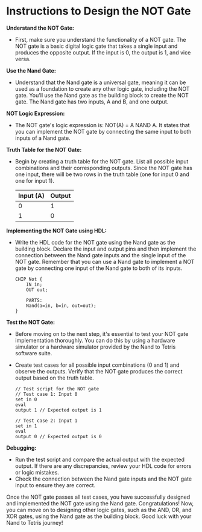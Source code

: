 # Instructions to Design the NOT Gate

**Understand the NOT Gate:**

- First, make sure you understand the functionality of a NOT gate. The NOT gate is a basic digital logic gate that takes a single input and produces the opposite output. If the input is 0, the output is 1, and vice versa.

**Use the Nand Gate:**

- Understand that the Nand gate is a universal gate, meaning it can be used as a foundation to create any other logic gate, including the NOT gate. You'll use the Nand gate as the building block to create the NOT gate. The Nand gate has two inputs, A and B, and one output.

**NOT Logic Expression:**

- The NOT gate's logic expression is: NOT(A) = A NAND A. It states that you can implement the NOT gate by connecting the same input to both inputs of a Nand gate.

**Truth Table for the NOT Gate:**

- Begin by creating a truth table for the NOT gate. List all possible input combinations and their corresponding outputs. Since the NOT gate has one input, there will be two rows in the truth table (one for input 0 and one for input 1).

    | Input (A) | Output |
    |-----------|--------|
    |    0      |   1    |
    |    1      |   0    |

**Implementing the NOT Gate using HDL:**

- Write the HDL code for the NOT gate using the Nand gate as the building block. Declare the input and output pins and then implement the connection between the Nand gate inputs and the single input of the NOT gate. Remember that you can use a Nand gate to implement a NOT gate by connecting one input of the Nand gate to both of its inputs.

    ```hdl
    CHIP Not {
        IN in;
        OUT out;

        PARTS:
        Nand(a=in, b=in, out=out);
    }
    ```

**Test the NOT Gate:**

- Before moving on to the next step, it's essential to test your NOT gate implementation thoroughly. You can do this by using a hardware simulator or a hardware simulator provided by the Nand to Tetris software suite.
- Create test cases for all possible input combinations (0 and 1) and observe the outputs. Verify that the NOT gate produces the correct output based on the truth table.

    ```
    // Test script for the NOT gate
    // Test case 1: Input 0
    set in 0
    eval
    output 1 // Expected output is 1

    // Test case 2: Input 1
    set in 1
    eval
    output 0 // Expected output is 0
    ```

**Debugging:**

- Run the test script and compare the actual output with the expected output. If there are any discrepancies, review your HDL code for errors or logic mistakes.
- Check the connection between the Nand gate inputs and the NOT gate input to ensure they are correct.

Once the NOT gate passes all test cases, you have successfully designed and implemented the NOT gate using the Nand gate. Congratulations!  Now, you can move on to designing other logic gates, such as the AND, OR, and XOR gates, using the Nand gate as the building block. Good luck with your Nand to Tetris journey!

